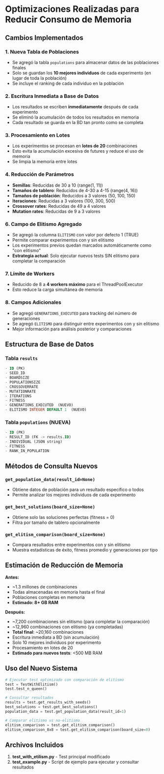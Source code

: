 # Optimizaciones Realizadas para Reducir Consumo de Memoria

## Cambios Implementados

### 1. **Nueva Tabla de Poblaciones**
- Se agregó la tabla `populations` para almacenar datos de las poblaciones finales
- Solo se guardan los **10 mejores individuos** de cada experimento (en lugar de toda la población)
- Se incluye el ranking de cada individuo en la población

### 2. **Escritura Inmediata a Base de Datos**
- Los resultados se escriben **inmediatamente** después de cada experimento
- Se eliminó la acumulación de todos los resultados en memoria
- Cada resultado se guarda en la BD tan pronto como se completa

### 3. **Procesamiento en Lotes**
- Los experimentos se procesan en **lotes de 20** combinaciones
- Esto evita la acumulación excesiva de futures y reduce el uso de memoria
- Se limpia la memoria entre lotes

### 4. **Reducción de Parámetros**
- **Semillas**: Reducidas de 30 a 10 (range(1, 11))
- **Tamaños de tablero**: Reducidos de 4-30 a 4-15 (range(4, 16))
- **Tamaños de población**: Reducidos a 3 valores (50, 100, 150)
- **Iteraciones**: Reducidas a 3 valores (100, 300, 500)
- **Crossover rates**: Reducidas de 49 a 4 valores
- **Mutation rates**: Reducidas de 9 a 3 valores

### 6. **Campo de Elitismo Agregado**
- Se agregó la columna `ELITISMO` con valor por defecto 1 (TRUE)
- Permite comparar experimentos con y sin elitismo
- Los experimentos previos quedan marcados automáticamente como "con elitismo"
- **Estrategia actual**: Solo ejecutar nuevos tests SIN elitismo para completar la comparación

### 7. **Límite de Workers**
- Reducido de 8 a **4 workers máximo** para el ThreadPoolExecutor
- Esto reduce la carga simultánea de memoria

### 8. **Campos Adicionales**
- Se agregó `GENERATIONS_EXECUTED` para tracking del número de generaciones
- Se agregó `ELITISMO` para distinguir entre experimentos con y sin elitismo
- Mejor información para análisis posterior y comparaciones

## Estructura de Base de Datos

### Tabla `results`
```sql
- ID (PK)
- SEED_ID
- BOARDSIZE
- POPULATIONSIZE
- CROSSOVERRATE
- MUTATIONRATE
- ITERATIONS
- FITNESS
- GENERATIONS_EXECUTED  (NUEVO)
- ELITISMO INTEGER DEFAULT 1  (NUEVO)
```

### Tabla `populations` (NUEVA)
```sql
- ID (PK)
- RESULT_ID (FK -> results.ID)
- INDIVIDUAL (JSON string)
- FITNESS
- RANK_IN_POPULATION
```

## Métodos de Consulta Nuevos

### `get_population_data(result_id=None)`
- Obtiene datos de población para un resultado específico o todos
- Permite analizar los mejores individuos de cada experimento

### `get_best_solutions(board_size=None)`
- Obtiene solo las soluciones perfectas (fitness = 0)
- Filtra por tamaño de tablero opcionalmente

### `get_elitism_comparison(board_size=None)`
- Compara resultados entre experimentos con y sin elitismo
- Muestra estadísticas de éxito, fitness promedio y generaciones por tipo

## Estimación de Reducción de Memoria

**Antes:**
- ~1.3 millones de combinaciones
- Todas almacenadas en memoria hasta el final
- Poblaciones completas en memoria
- **Estimado: 8+ GB RAM**

**Después:**
- ~7,200 combinaciones sin elitismo (para completar la comparación)
- ~12,960 combinaciones con elitismo (ya completadas)
- **Total final**: ~20,160 combinaciones
- Escritura inmediata a BD (sin acumulación)
- Solo 10 mejores individuos por experimento
- Procesamiento en lotes de 20
- **Estimado para nuevos tests**: <500 MB RAM

## Uso del Nuevo Sistema

```python
# Ejecutar test optimizado con comparación de elitismo
test = TestWithElitism()
test.test_n_queen()

# Consultar resultados
results = test.get_results_with_seeds()
best_solutions = test.get_best_solutions()
population_data = test.get_population_data(result_id=1)

# Comparar elitismo vs no-elitismo
elitism_comparison = test.get_elitism_comparison()
elitism_comparison_8x8 = test.get_elitism_comparison(board_size=8)
```

## Archivos Incluidos

1. **test_with_etilism.py** - Test principal modificado
2. **test_example.py** - Script de ejemplo para ejecutar y consultar resultados